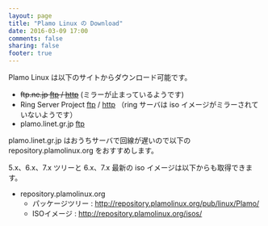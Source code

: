 ```yaml
---
layout: page
title: "Plamo Linux の Download"
date: 2016-03-09 17:00
comments: false
sharing: false
footer: true
---
```


Plamo Linux は以下のサイトからダウンロード可能です。

* ~~ftp.ne.jp [ftp](ftp://ftp.ne.jp/pub/Linux/distributions/plamolinux/) / [http](http://ftp.ne.jp/pub/Linux/distributions/plamolinux/)~~ (ミラーが止まっているようです)
* Ring Server Project [ftp](ftp://ftp.ring.gr.jp/pub/linux/Plamo/) / [http](http://www.ring.gr.jp/pub/linux/Plamo/) （ring サーバは iso イメージがミラーされていないようです）
* plamo.linet.gr.jp [ftp](ftp://plamo.linet.gr.jp/pub/)

plamo.linet.gr.jp はおうちサーバで回線が遅いので以下の repository.plamolinux.org をおすすめします。

5.x、6.x、7.x ツリーと 6.x、7.x 最新の iso イメージは以下からも取得できます。

* repository.plamolinux.org
    * パッケージツリー : http://repository.plamolinux.org/pub/linux/Plamo/
    * ISOイメージ : http://repository.plamolinux.org/isos/
